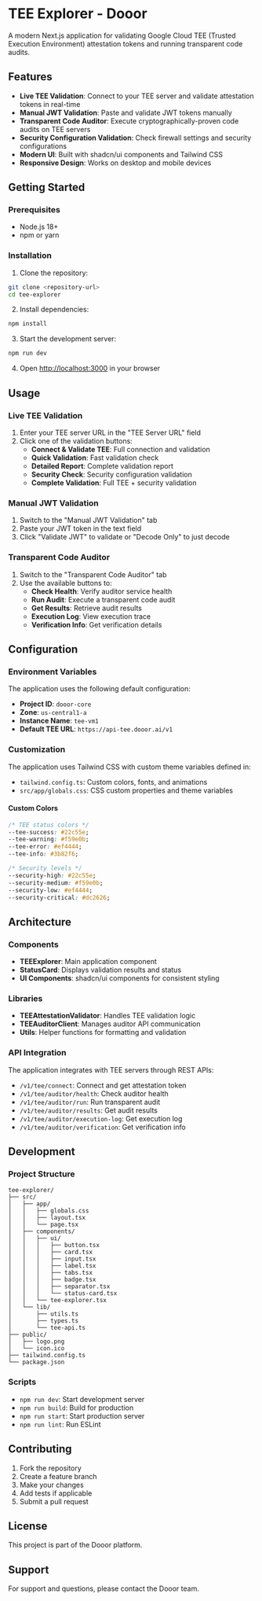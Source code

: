 # TEE Explorer - Dooor

A modern Next.js application for validating Google Cloud TEE (Trusted Execution Environment) attestation tokens and running transparent code audits.

## Features

- **Live TEE Validation**: Connect to your TEE server and validate attestation tokens in real-time
- **Manual JWT Validation**: Paste and validate JWT tokens manually
- **Transparent Code Auditor**: Execute cryptographically-proven code audits on TEE servers
- **Security Configuration Validation**: Check firewall settings and security configurations
- **Modern UI**: Built with shadcn/ui components and Tailwind CSS
- **Responsive Design**: Works on desktop and mobile devices

## Getting Started

### Prerequisites

- Node.js 18+ 
- npm or yarn

### Installation

1. Clone the repository:
```bash
git clone <repository-url>
cd tee-explorer
```

2. Install dependencies:
```bash
npm install
```

3. Start the development server:
```bash
npm run dev
```

4. Open [http://localhost:3000](http://localhost:3000) in your browser

## Usage

### Live TEE Validation

1. Enter your TEE server URL in the "TEE Server URL" field
2. Click one of the validation buttons:
   - **Connect & Validate TEE**: Full connection and validation
   - **Quick Validation**: Fast validation check
   - **Detailed Report**: Complete validation report
   - **Security Check**: Security configuration validation
   - **Complete Validation**: Full TEE + security validation

### Manual JWT Validation

1. Switch to the "Manual JWT Validation" tab
2. Paste your JWT token in the text field
3. Click "Validate JWT" to validate or "Decode Only" to just decode

### Transparent Code Auditor

1. Switch to the "Transparent Code Auditor" tab
2. Use the available buttons to:
   - **Check Health**: Verify auditor service health
   - **Run Audit**: Execute a transparent code audit
   - **Get Results**: Retrieve audit results
   - **Execution Log**: View execution trace
   - **Verification Info**: Get verification details

## Configuration

### Environment Variables

The application uses the following default configuration:

- **Project ID**: `dooor-core`
- **Zone**: `us-central1-a`
- **Instance Name**: `tee-vm1`
- **Default TEE URL**: `https://api-tee.dooor.ai/v1`

### Customization

The application uses Tailwind CSS with custom theme variables defined in:
- `tailwind.config.ts`: Custom colors, fonts, and animations
- `src/app/globals.css`: CSS custom properties and theme variables

#### Custom Colors

```css
/* TEE status colors */
--tee-success: #22c55e;
--tee-warning: #f59e0b;
--tee-error: #ef4444;
--tee-info: #3b82f6;

/* Security levels */
--security-high: #22c55e;
--security-medium: #f59e0b;
--security-low: #ef4444;
--security-critical: #dc2626;
```

## Architecture

### Components

- **TEEExplorer**: Main application component
- **StatusCard**: Displays validation results and status
- **UI Components**: shadcn/ui components for consistent styling

### Libraries

- **TEEAttestationValidator**: Handles TEE validation logic
- **TEEAuditorClient**: Manages auditor API communication
- **Utils**: Helper functions for formatting and validation

### API Integration

The application integrates with TEE servers through REST APIs:

- `/v1/tee/connect`: Connect and get attestation token
- `/v1/tee/auditor/health`: Check auditor health
- `/v1/tee/auditor/run`: Run transparent audit
- `/v1/tee/auditor/results`: Get audit results
- `/v1/tee/auditor/execution-log`: Get execution log
- `/v1/tee/auditor/verification`: Get verification info

## Development

### Project Structure

```
tee-explorer/
├── src/
│   ├── app/
│   │   ├── globals.css
│   │   ├── layout.tsx
│   │   └── page.tsx
│   ├── components/
│   │   ├── ui/
│   │   │   ├── button.tsx
│   │   │   ├── card.tsx
│   │   │   ├── input.tsx
│   │   │   ├── label.tsx
│   │   │   ├── tabs.tsx
│   │   │   ├── badge.tsx
│   │   │   ├── separator.tsx
│   │   │   └── status-card.tsx
│   │   └── tee-explorer.tsx
│   └── lib/
│       ├── utils.ts
│       ├── types.ts
│       └── tee-api.ts
├── public/
│   ├── logo.png
│   └── icon.ico
├── tailwind.config.ts
└── package.json
```

### Scripts

- `npm run dev`: Start development server
- `npm run build`: Build for production
- `npm run start`: Start production server
- `npm run lint`: Run ESLint

## Contributing

1. Fork the repository
2. Create a feature branch
3. Make your changes
4. Add tests if applicable
5. Submit a pull request

## License

This project is part of the Dooor platform.

## Support

For support and questions, please contact the Dooor team.
